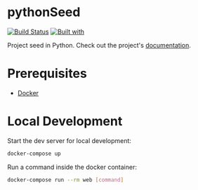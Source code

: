# pythonSeed

[![Build Status](https://travis-ci.org/breinergonza/pythonSeed.svg?branch=master)](https://travis-ci.org/breinergonza/pythonSeed)
[![Built with](https://img.shields.io/badge/Built_with-Cookiecutter_Django_Rest-F7B633.svg)](https://github.com/agconti/cookiecutter-django-rest)

Project seed in Python. Check out the project's [documentation](http://breinergonza.github.io/pythonSeed/).

# Prerequisites

- [Docker](https://docs.docker.com/docker-for-mac/install/)  

# Local Development

Start the dev server for local development:
```bash
docker-compose up
```

Run a command inside the docker container:

```bash
docker-compose run --rm web [command]
```
